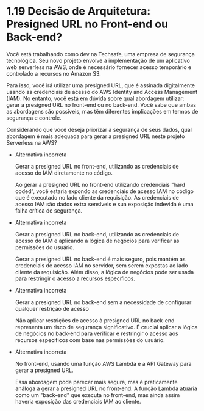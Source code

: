 # 1.19 Decisão de Arquitetura: Presigned URL no Front-end ou Back-end?

Você está trabalhando como dev na Techsafe, uma empresa de segurança tecnológica. Seu novo projeto envolve a implementação de um aplicativo web serverless na AWS, onde é necessário fornecer acesso temporário e controlado a recursos no Amazon S3.

Para isso, você irá utilizar uma presigned URL, que é assinada digitalmente usando as credenciais de acesso do AWS Identity and Access Management (IAM). No entanto, você está em dúvida sobre qual abordagem utilizar: gerar a presigned URL no front-end ou no back-end. Você sabe que ambas as abordagens são possíveis, mas têm diferentes implicações em termos de segurança e controle.

Considerando que você deseja priorizar a segurança de seus dados, qual abordagem é mais adequada para gerar a presigned URL neste projeto Serverless na AWS?

- Alternativa incorreta
    
    Gerar a presigned URL no front-end, utilizando as credenciais de acesso do IAM diretamente no código.
    
    Ao gerar a presigned URL no front-end utilizando credenciais “hard coded”, você estaria expondo as credenciais de acesso IAM no código que é executado no lado cliente da requisição. As credenciais de acesso IAM são dados extra sensíveis e sua exposição indevida é uma falha crítica de segurança.
    
- Alternativa incorreta
    
    Gerar a presigned URL no back-end, utilizando as credenciais de acesso do IAM e aplicando a lógica de negócios para verificar as permissões do usuário.
    
    Gerar a presigned URL no back-end é mais seguro, pois mantém as credenciais de acesso IAM no servidor, sem serem expostas ao lado cliente da requisição. Além disso, a lógica de negócios pode ser usada para restringir o acesso a recursos específicos.
    
- Alternativa incorreta
    
    Gerar a presigned URL no back-end sem a necessidade de configurar qualquer restrição de acesso
    
    Não aplicar restrições de acesso à presigned URL no back-end representa um risco de segurança significativo. É crucial aplicar a lógica de negócios no back-end para verificar e restringir o acesso aos recursos específicos com base nas permissões do usuário.
    
- Alternativa incorreta
    
    No front-end, usando uma função AWS Lambda e a API Gateway para gerar a presigned URL.
    
    Essa abordagem pode parecer mais segura, mas é praticamente análoga a gerar a presigned URL no front-end. A função Lambda atuaria como um "back-end" que executa no front-end, mas ainda assim haveria exposição das credenciais IAM ao cliente.